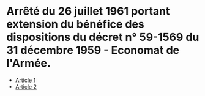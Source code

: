 # Arrêté du 26 juillet 1961 portant extension du bénéfice des dispositions du décret n° 59-1569 du 31 décembre 1959 - Economat de l'Armée.

- [Article 1](article-1.md)
- [Article 2](article-2.md)
